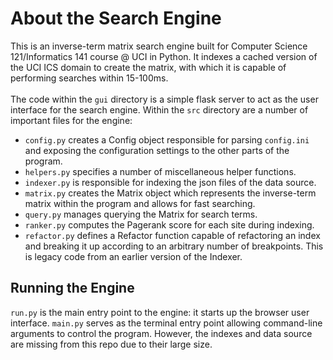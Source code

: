 # About the Search Engine

This is an inverse-term matrix search engine built for Computer Science 121/Informatics 141 course @ UCI in Python. It indexes a cached version of the UCI ICS domain to create the matrix, with which it is capable of performing searches within 15-100ms. <br/><br/>
The code within the `gui` directory is a simple flask server to act as the user interface for the search engine. Within the `src` directory are a number of important files for the engine:
- `config.py` creates a Config object responsible for parsing `config.ini` and exposing the configuration settings to the other parts of the program.
- `helpers.py` specifies a number of miscellaneous helper functions.
- `indexer.py` is responsible for indexing the json files of the data source.
- `matrix.py` creates the Matrix object which represents the inverse-term matrix within the program and allows for fast searching.
- `query.py` manages querying the Matrix for search terms.
- `ranker.py` computes the Pagerank score for each site during indexing.
- `refactor.py` defines a Refactor function capable of refactoring an index and breaking it up according to an arbitrary number of breakpoints. This is legacy code from an earlier version of the Indexer.

## Running the Engine

`run.py` is the main entry point to the engine: it starts up the browser user interface. `main.py` serves as the terminal entry point allowing command-line arguments to control the program. However, the indexes and data source are missing from this repo due to their large size.
